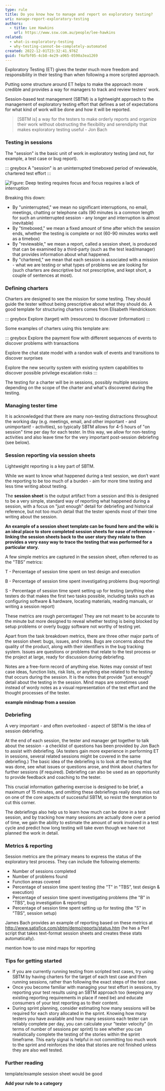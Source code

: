 ```yaml
---
type: rule
title: Do you know how to manage and report on exploratory testing?
uri: manage-report-exploratory-testing
authors:
  - title: Lee Hawkins
    url: https://www.ssw.com.au/people/lee-hawkins
related:
  - what-is-exploratory-testing
  - why-testing-cannot-be-completely-automated
created: 2022-12-01T23:32:41.976Z
guid: f4afbf05-4cb8-4e29-a965-0590a3ea1269
---
```

Exploratory Testing (ET) gives the tester much more freedom and responsibility in their testing than when following a more scripted approach. 

Putting some structure around ET helps to make the approach more credible and provides a way for managers to track and review testers' work.

Session-based test management (SBTM) is a lightweight approach to the management of exploratory testing effort that defines a set of expectations for what kind of work will be done and how it will be reported. 

> [SBTM is] a way for the testers to make orderly reports and organize their work without obstructing the flexibility and serendipity that makes exploratory testing useful
>     - Jon Bach

<!--endintro-->

### Testing in sessions

The "session" is the basic unit of work in exploratory testing (and not, for example, a test case or bug report).

::: greybox
A "session" is an uninterrupted timeboxed period of reviewable, chartered test effort
:::

![Figure: Deep testing requires focus and focus requires a lack of interruption](dont-interrupt.jpg)

Breaking this down:

* By "uninterrupted," we mean no significant interruptions, no email, meetings, chatting or telephone calls (90 minutes is a common length for such an uninterrupted session - any longer and interruption is almost inevitable)
* By "timeboxed," we mean a fixed amount of time after which the session ends, whether the testing is complete or not (60-90 minutes works well as a timebox)
* By "reviewable," we mean a report, called a session sheet, is produced that can be examined by a third-party (such as the test lead/manager) that provides information about what happened.
* By "chartered," we mean that each session is associated with a mission - what we are testing or what types of problems we are looking for (such charters are descriptive but not prescriptive, and kept short, a couple of sentences at most).

### Defining charters

Charters are designed to see the mission for some testing. They should guide the tester without being prescriptive about what they should do. A good template for structuring charters comes from Elisabeth Hendrickson:

::: greybox
Explore (target) with (resources) to discover (information)
:::

Some examples of charters using this template are:

::: greybox
Explore the payment flow with different sequences of events to discover problems with transactions

Explore the chat state model with a randon walk of events and transitions to discover surprises

Explore the new security system with existing system capabilities to discover possible privilege escalation risks
:::

The testing for a charter will be in sessions, possibly multiple sessions depending on the scope of the charter and what's discovered during the testing.

### Managing tester time

It is acknowledged that there are many non-testing distractions throughout the working day (e.g. meetings, email, and other important - and unimportant! - activities), so typically SBTM allows for 4-5 hours of "on session" time per day for each tester. In this way, we allow for non-testing activities and also leave time for the very important post-session debriefing (see below).

### Session reporting via session sheets

Lightweight reporting is a key part of SBTM. 

While we want to know what happened during a test session, we don’t want the reporting to be too much of a burden - aim for more time testing and less time writing about testing. 

The **session sheet** is the output artifact from a session and this is designed to be a very simple, standard way of reporting what happened during a session, with a focus on "just enough" detail for debriefing and historical reference, but not too much detail that the tester spends most of their time writing about the session. 

**An example of a session sheet template can be found here and the wiki is an ideal place to store completed session sheets for ease of reference - linking the session sheets back to the user story they relate to then provides a very easy way to trace the testing that was performed for a particular story.**

A few simple metrics are captured in the session sheet, often referred to as the "TBS” metrics:

T - Percentage of session time spent on test design and execution

B - Percentage of session time spent investigating problems (bug reporting)

S - Percentage of session time spent setting up for testing (anything else testers do that makes the first two tasks possible, including tasks such as configuring software & hardware, locating materials, reading manuals, or writing a session report)

These metrics are rough percentages! They are not meant to be accurate to the minute but more designed to reveal whether testing is being blocked by setup problems or overly buggy software not worthy of testing yet.

Apart from the task breakdown metrics, there are three other major parts of the session sheet: bugs, issues, and notes. Bugs are concerns about the quality of the product, along with their identifiers in the bug tracking system. Issues are questions or problems that relate to the test process or the project at large, ready for discussion during debriefing.

Notes are a free-form record of anything else. Notes may consist of test case ideas, function lists, risk lists, or anything else related to the testing that occurs during the session. It is the notes that provide "just enough" detail about the testing in the session. Mind maps are sometimes used instead of wordy notes as a visual representation of the test effort and the thought processes of the tester.

**example mindmap from a session**

### Debriefing

A very important - and often overlooked - aspect of SBTM is the idea of session debriefing. 

At the end of each session, the tester and manager get together to talk about the session - a checklist of questions has been provided by Jon Bach to assist with debriefing. (As testers gain more experience in performing ET in sessions, several related sessions might be covered in the same debriefing.) The basic idea of the debriefing is to look at the testing that was done, see what issues or questions arose, and think about charters for further sessions (if required). Debriefing can also be used as an opportunity to provide feedback and coaching to the tester.

This crucial information gathering exercise is designed to be brief, a maximum of 15 minutes, and omitting these debriefings really does miss out on one of the core aspects of successful SBTM, so resist the temptation to cut this corner.

The debriefings also help us to learn how much can be done in a test session, and by tracking how many sessions are actually done over a period of time, we gain the ability to estimate the amount of work involved in a test cycle and predict how long testing will take even though we have not planned the work in detail.

### Metrics & reporting

Session metrics are the primary means to express the status of the exploratory test process. They can include the following elements:

* Number of sessions completed
* Number of problems found
* Function areas covered
* Percentage of session time spent testing (the "T" in "TBS", test design & execution)
* Percentage of session time spent investigating problems (the "B" in "TBS", bug investigation & reporting)
* Percentage of session time spent setting up for testing (the "S" in "TBS", session setup)

James Bach provides an example of reporting based on these metrics at http://www.satisfice.com/sbtm/demo/reports/status.htm (he has a Perl script that takes text-format session sheets and creates these stats automatically).

mention how to use mind maps for reporting

### Tips for getting started

* If you are currently running testing from scripted test cases, try using SBTM by having charters for the target of each test case and then running sessions, rather than following the exact steps of the test case.
* Once you become familiar with managing your test effort in sessions, try reporting your test results using an SBTM approach too (keeping any existing reporting requirements in place if need be) and educate consumers of your test reporting as to their content.
* During sprint planning, consider estimating how many sessions will be required for each story allocated in the sprint. Knowing how many testers you have available and how many sessions each tester can reliably complete per day, you can calculate your "tester velocity" (in terms of number of sessions per sprint) to see whether you can realistically complete the testing of the stories within the sprint timeframe. This early signal is helpful in not committing too much work to the sprint and reinforces the idea that stories are not finished unless they are also well tested.

### Further reading

template/example session sheet would be good

**Add your rule to a category**